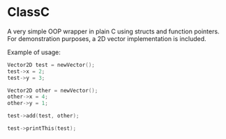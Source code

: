 # ClassC
A very simple OOP wrapper in plain C using structs and function pointers. For demonstration purposes, a 2D vector implementation is included.

Example of usage:

```C
Vector2D test = newVector();
test->x = 2;
test->y = 3;

Vector2D other = newVector();
other->x = 4;
other->y = 1;

test->add(test, other);

test->printThis(test);
```
